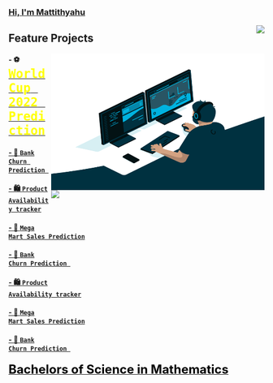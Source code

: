 <a href= "https://mattithyahudata.github.io/devportfolio/">

### Hi, I'm Mattithyahu</a>
<img align="right" src="https://visitor-badge.glitch.me/badge?page_id=MattithyahuData.MattithyahuData" /> 

<!-- # Welcome to my Public Portfolio -->
## Feature Projects

<img align="right" alt="GIF" src="Analyst.gif" width="420" height="269" /> 
<!-- <img align= "right" src="https://github-readme-stats.vercel.app/api?username=MattithyahuData&show_icons=true"  width="420"/> -->
<img align= "right" src="https://github-readme-stats.vercel.app/api/top-langs/?username=MattithyahuData&layout=compact"  width="420"/>

<!-- ![](https://visitor-badge.glitch.me/badge?page_id=MattithyahuData.MattithyahuData) -->
<!-- 
 ### Feature Projects -->

#### - ⚽ <code><a href="https://mattithyahudata.github.io/devportfolio/Project1.html" target="_blank" ><font size="5" color='yellow'><strong>World Cup 2022 Prediction</strong></font></code>
#### - 🏦 <code><a href="https://mattithyahudata.github.io/devportfolio/Project1.html" target="_blank" ><strong>Bank Churn Prediction </strong></code>
#### - 🛍 <code><a href="https://mattithyahudata.github.io/devportfolio/Project1.html" target="_blank" ><strong>Product Availability tracker</strong></code>
#### - 🏪 <code><a href="https://mattithyahudata.github.io/devportfolio/Project1.html" target="_blank" ><strong>Mega Mart Sales Prediction</strong></code>
#### - 🏦 <code><a href="https://mattithyahudata.github.io/devportfolio/Project1.html" target="_blank" ><strong>Bank Churn Prediction </strong></code>
#### - 🛍 <code><a href="https://mattithyahudata.github.io/devportfolio/Project1.html" target="_blank" ><strong>Product Availability tracker</strong></code>
#### - 🏪 <code><a href="https://mattithyahudata.github.io/devportfolio/Project1.html" target="_blank" ><strong>Mega Mart Sales Prediction</strong></code>
#### - 🏦 <code><a href="https://mattithyahudata.github.io/devportfolio/Project1.html" target="_blank" ><strong>Bank Churn Prediction </strong></code>
<font size="5" color='Black'><strong>Bachelors of Science in Mathematics</strong></font></h3>

<!-- [💬 Contact me here](mailto:ithyahuowolabi@gmail.com) -->

